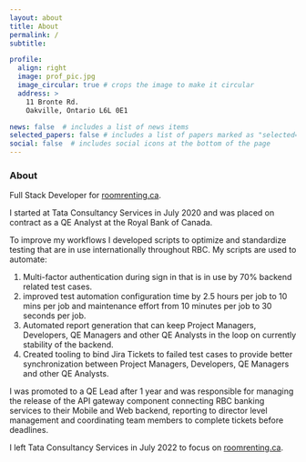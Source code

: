 ```yaml
---
layout: about
title: About
permalink: /
subtitle: 

profile:
  align: right
  image: prof_pic.jpg
  image_circular: true # crops the image to make it circular
  address: >
    11 Bronte Rd.
    Oakville, Ontario L6L 0E1

news: false  # includes a list of news items
selected_papers: false # includes a list of papers marked as "selected={true}"
social: false  # includes social icons at the bottom of the page
---
```


### About
Full Stack Developer for [roomrenting.ca](https://roomrenting.ca). 

I started at Tata Consultancy Services in July 2020 and was placed on contract as a QE Analyst at the Royal Bank of Canada. 

To improve my workflows I developed scripts to optimize and standardize testing that are in use internationally throughout RBC. My scripts are used to automate:
1. Multi-factor authentication during sign in that is in use by 70% backend related test cases.
2. improved test automation configuration time by 2.5 hours per job to 10 mins per job and maintenance effort from 10 minutes per job to 30 seconds per job.
3. Automated report generation that can keep Project Managers, Developers, QE Managers and other QE Analysts in the loop on currently stability of the backend.
4. Created tooling to bind Jira Tickets to failed test cases to provide better synchronization between Project Managers, Developers, QE Managers and other QE Analysts. 

I was promoted to a QE Lead after 1 year and was responsible for managing the release of the API gateway component connecting RBC banking services to their Mobile and Web backend, reporting to director level management and coordinating team members to complete tickets before deadlines.


I left Tata Consultancy Services in July 2022 to focus on [roomrenting.ca](https://roomrenting.ca). 


